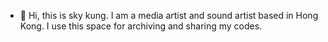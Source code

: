 - 👋 Hi, this is sky kung. I am a media artist and sound artist based in Hong Kong. I use this space for archiving and sharing my codes.
